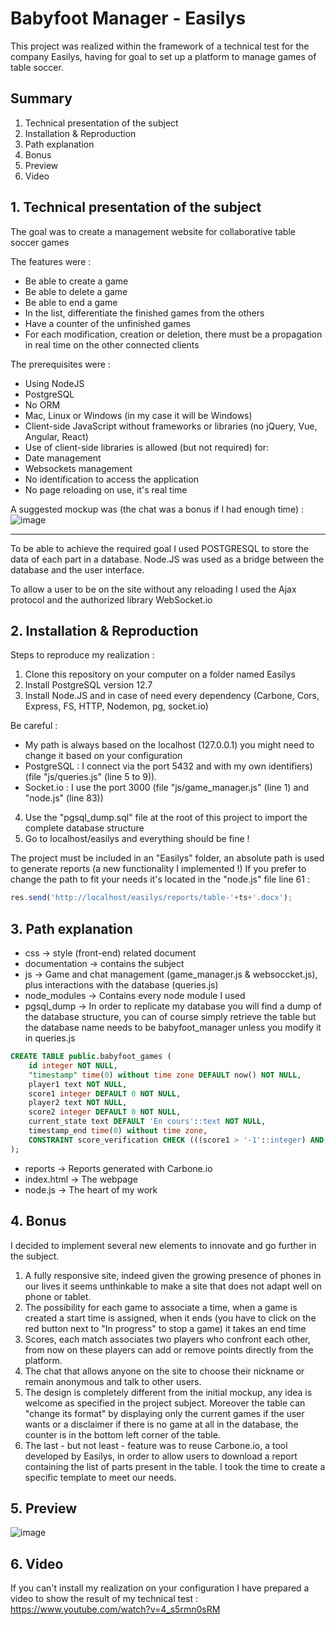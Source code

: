 # Babyfoot Manager - Easilys

This project was realized within the framework of a technical test for the company Easilys, having for goal to set up a platform to manage games of table soccer.

## Summary

 1. Technical presentation of the subject
 2. Installation & Reproduction
 3. Path explanation
 4. Bonus
 5. Preview
 6. Video

## 1. Technical presentation of the subject
The goal was to create a management website for collaborative table soccer games

The features were :
- Be able to create a game 
- Be able to delete a game 
- Be able to end a game 
- In the list, differentiate the finished games from the others 
- Have a counter of the unfinished games 
- For each modification, creation or deletion, there must be a propagation in real time on the 
other connected clients 

The prerequisites were :
- Using NodeJS 
- PostgreSQL
- No ORM 
- Mac, Linux or Windows (in my case it will be Windows)
- Client-side JavaScript without frameworks or libraries (no jQuery, Vue, Angular, React) 
- Use of client-side libraries is allowed (but not required) for: 
- Date management 
- Websockets management 
- No identification to access the application 
- No page reloading on use, it's real time 

A suggested mockup was (the chat was a bonus if I had enough time) : 
![image](https://user-images.githubusercontent.com/44434162/127775285-b0628140-84ae-4fec-9604-32d4d50da130.png)

---- 
To be able to achieve the required goal I used POSTGRESQL to store the data of each part in a database. Node.JS was used as a bridge between the database and the user interface. 

To allow a user to be on the site without any reloading I used the Ajax protocol and the authorized library WebSocket.io

## 2. Installation & Reproduction
Steps to reproduce my realization : 
1. Clone this repository on your computer on a folder named Easilys
2. Install PostgreSQL version 12.7
3. Install Node.JS and in case of need every dependency (Carbone, Cors, Express, FS, HTTP, Nodemon, pg, socket.io)

Be careful : 
- My path is always based on the localhost (127.0.0.1) you might need to change it based on your configuration
- PostgreSQL : I connect via the port 5432 and with my own identifiers) (file "js/queries.js" (line 5 to 9)). 
- Socket.io : I use the port 3000 (file "js/game_manager.js" (line 1) and "node.js" (line 83))

4. Use the "pgsql_dump.sql" file at the root of this project to import the complete database structure
5. Go to localhost/easilys and everything should be fine !

The project must be included in an "Easilys" folder, an absolute path is used to generate reports (a new functionality I implemented !)
If you prefer to change the path to fit your needs it's located in the "node.js" file line 61 : 
```javascript
res.send('http://localhost/easilys/reports/table-'+ts+'.docx');
```

## 3. Path explanation
- css -> style (front-end) related document
- documentation -> contains the subject
- js -> Game and chat management (game_manager.js & websoccket.js), plus interactions with the database (queries.js)
- node_modules -> Contains every node module I used
- pgsql_dump -> In order to replicate my database you will find a dump of the database structure, you can of course simply retrieve the table but the database name needs to be babyfoot_manager unless you modify it in queries.js
```sql 
CREATE TABLE public.babyfoot_games (
    id integer NOT NULL,
    "timestamp" time(0) without time zone DEFAULT now() NOT NULL,
    player1 text NOT NULL,
    score1 integer DEFAULT 0 NOT NULL,
    player2 text NOT NULL,
    score2 integer DEFAULT 0 NOT NULL,
    current_state text DEFAULT 'En cours'::text NOT NULL,
    timestamp_end time(0) without time zone,
    CONSTRAINT score_verification CHECK (((score1 > '-1'::integer) AND (score2 > '-1'::integer)))
);
```
- reports -> Reports generated with Carbone.io
- index.html -> The webpage
- node.js -> The heart of my work

## 4. Bonus
I decided to implement several new elements to innovate and go further in the subject. 
1. A fully responsive site, indeed given the growing presence of phones in our lives it seems unthinkable to make a site that does not adapt well on phone or tablet.
2. The possibility for each game to associate a time, when a game is created a start time is assigned, when it ends (you have to click on the red button next to "In progress" to stop a game) it takes an end time
3. Scores, each match associates two players who confront each other, from now on these players can add or remove points directly from the platform.
4. The chat that allows anyone on the site to choose their nickname or remain anonymous and talk to other users.
5. The design is completely different from the initial mockup, any idea is welcome as specified in the project subject. Moreover the table can "change its format" by displaying only the current games if the user wants or a disclaimer if there is no game at all in the database, the counter is in the bottom left corner of the table.
6. The last  - but not least - feature was to reuse Carbone.io, a tool developed by Easilys, in order to allow users to download a report containing the list of parts present in the table. I took the time to create a specific template to meet our needs.

## 5. Preview
![image](https://user-images.githubusercontent.com/44434162/127777651-932a05d4-255f-4f7e-9638-4f5accadb58c.png)

## 6. Video
If you can't install my realization on your configuration I have prepared a video to show the result of my technical test :
https://www.youtube.com/watch?v=4_s5rmn0sRM
